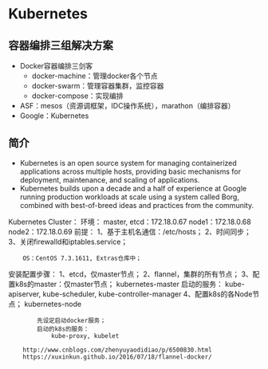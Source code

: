 # Kubernetes

## 容器编排三组解决方案

- Docker容器编排三剑客
    - docker-machine：管理docker各个节点
    - docker-swarm：管理容器集群，监控容器
    - docker-compose：实现编排
- ASF：mesos（资源调框架，IDC操作系统），marathon（编排容器）
- Google：Kubernetes

## 简介

- Kubernetes is an open source system for managing containerized applications across multiple hosts, providing basic mechanisms for deployment, maintenance, and scaling of applications.
- Kubernetes builds upon a decade and a half of experience at Google running production workloads at scale using a system called Borg, combined with best-of-breed ideas and practices from the community.

Kubernetes Cluster：
    环境：
        master, etcd：172.18.0.67
        node1：172.18.0.68
        node2：172.18.0.69
    前提：
        1、基于主机名通信：/etc/hosts；
        2、时间同步；
        3、关闭firewalld和iptables.service；
        
        OS：CentOS 7.3.1611, Extras仓库中；
        
安装配置步骤：
        1、etcd，仅master节点；
        2、flannel，集群的所有节点；
        3、配置k8s的master：仅master节点；
            kubernetes-master
            启动的服务：
                kube-apiserver, kube-scheduler, kube-controller-manager
        4、配置k8s的各Node节点；
            kubernetes-node 
            
            先设定启动docker服务；
            启动的k8s的服务：
                kube-proxy, kubelet
                
        http://www.cnblogs.com/zhenyuyaodidiao/p/6500830.html
        https://xuxinkun.github.io/2016/07/18/flannel-docker/
